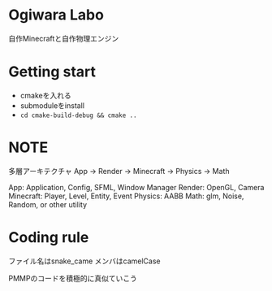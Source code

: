 # Ogiwara Labo
自作Minecraftと自作物理エンジン

# Getting start
- cmakeを入れる
- submoduleをinstall
- `cd cmake-build-debug && cmake ..`

# NOTE
多層アーキテクチャ
App -> Render -> Minecraft -> Physics -> Math

App: Application, Config, SFML, Window Manager
Render: OpenGL, Camera
Minecraft: Player, Level, Entity, Event
Physics: AABB
Math: glm, Noise, Random, or other utility

# Coding rule
ファイル名はsnake_came
メンバはcamelCase

PMMPのコードを積極的に真似ていこう
